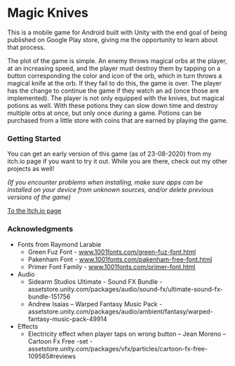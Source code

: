 # Magic Knives
This is a mobile game for Android built with Unity with the end goal of being published on Google Play store, giving me the opportunity to learn about that process.

The plot of the game is simple. An enemy throws magical orbs at the player, at an increasing speed, and the player must destroy them by tapping on a button corresponding the color and icon of the orb, which in turn throws a magical knife at the orb. If they fail to do this, the game is over. The player has the change to continue the game if they watch an ad (once those are implemented).
The player is not only equipped with the knives, but magical potions as well. With these potions they can slow down time and destroy multiple orbs at once, but only once during a game. Potions can be purchased from a little store with coins that are earned by playing the game.
### Getting Started
You can get an early version of this game (as of 23-08-2020) from my itch.io page if you want to try it out. While you are there, check out my other projects as well!

*(If you encounter problems when installing, make sure apps can be installed on your device from unknown sources, and/or delete previous versions of the game)*

[To the Itch.io page](https://vdii.itch.io/magic-knives)
### Acknowledgments
*	Fonts from Raymond Larabie
    -	Green Fuz Font - www.1001fonts.com/green-fuz-font.html
    -	Pakenham Font - www.1001fonts.com/pakenham-free-font.html
    -	Primer Font Family - www.1001fonts.com/primer-font.html
*	Audio
    -	Sidearm Studios Ultimate - Sound FX Bundle - assetstore.unity.com/packages/audio/sound-fx/ultimate-sound-fx-bundle-151756
    -	Andrew Isaias – Warped Fantasy Music Pack - assetstore.unity.com/packages/audio/ambient/fantasy/warped-fantasy-music-pack-49914
*	Effects
    -	Electricity effect when player taps on wrong button – Jean Moreno – Cartoon Fx Free -set - assetstore.unity.com/packages/vfx/particles/cartoon-fx-free-109565#reviews

